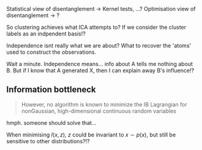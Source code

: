 Statistical view of disentanglement -> Kernel tests, ...?
Optimisation view of disentanglement -> ?


So clustering achieves what ICA attempts to?
If we consider the cluster labels as an indpendent basis!?


Independence isnt really what we are about? What to recover the 'atoms' used to construct the observations.


Wait a minute. Independence means... info about A tells me nothing about B. But if I know that A generated X, then I can explain away B's influence!?

## Information bottleneck

> However, no algorithm is known to minimize the IB Lagrangian for nonGaussian,
high-dimensional continuous random variables

hmph. someone should solve that...

When minimising $I(x, z)$, $z$ could be invariant to $x\sim p(x)$, but still be sensitive to other distributions?!?
